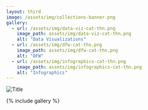 ```yaml
---
layout: third
image: /assets/img/collections-banner.png
gallery:
  - url: /assets/img/data-viz-cat-thn.png
    image_path: assets/img/data-viz-cat-thn.png
    alt: "Data Visualizations"
  - url: /assets/img/dfw-cat-thn.png
    image_path: assets/img/dfw-cat-thn.png
    alt: "DFW"
  - url: /assets/img/infographics-cat-thn.png
    image_path: assets/img/infographics-cat-thn.png
    alt: "Infographics"
---
```


![Title](/assets/img/collections-banner.png)

{% include gallery %}


